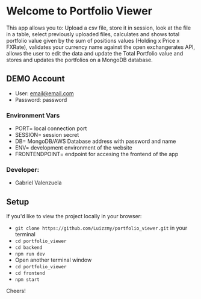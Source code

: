 # Welcome to Portfolio Viewer
This app allows you to:
Upload a csv file, store it in session, look at the file in a table, select previously uploaded files, calculates and shows total portfolio value given by the sum of positions values (Holding x Price x FXRate), validates your currency name against the open exchangerates API, allows the user to edit the data and update the Total Portfolio value and stores and updates the portfolios on a MongoDB database.

## DEMO Account

- User: email@email.com
- Password: password

### Environment Vars
- PORT= local connection port
- SESSION= session secret
- DB= MongoDB/AWS Database address with password and name
- ENV= development environment of the website
- FRONTENDPOINT= endpoint for accesing the frontend of the app

### Developer:
- Gabriel Valenzuela

## Setup

If you'd like to view the project locally in your browser:

-  `git clone https://github.com/Luizzmy/portfolio_viewer.git` in your terminal
-  `cd portfolio_viewer`
-  `cd backend`
-  `npm run dev`
-  Open another terminal window
-  `cd portfolio_viewer`
-  `cd frontend`
-  `npm start`

Cheers!
